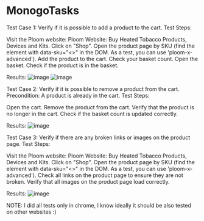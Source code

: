 # MonogoTasks
Test Case 1:
Verify if it is possible to add a product to the cart.
Test Steps:

Visit the Ploom website: Ploom Website: Buy Heated Tobacco Products, Devices and Kits.
Click on "Shop".
Open the product page by SKU (find the element with data-sku="<>" in the DOM. As a test, you can use 'ploom-x-advanced').
Add the product to the cart.
Check your basket count.
Open the basket.
Check if the product is in the basket.

Results:
![image](https://github.com/user-attachments/assets/c10b34d1-b47a-4c7e-b75d-94586be360b9)
![image](https://github.com/user-attachments/assets/6260cb81-06d8-40a5-b1cf-8c9c86785e44)

Test Case 2:
Verify if it is possible to remove a product from the cart.
Precondition: A product is already in the cart.
Test Steps:

Open the cart.
Remove the product from the cart.
Verify that the product is no longer in the cart.
Check if the basket count is updated correctly.

Results:
![image](https://github.com/user-attachments/assets/f0f9348b-324d-4a09-8f4f-ee28aaff9e8a)

Test Case 3:
Verify if there are any broken links or images on the product page.
Test Steps:

Visit the Ploom website: Ploom Website: Buy Heated Tobacco Products, Devices and Kits.
Click on "Shop".
Open the product page by SKU (find the element with data-sku="<>" in the DOM. As a test, you can use 'ploom-x-advanced').
Check all links on the product page to ensure they are not broken.
Verify that all images on the product page load correctly.

Results:
![image](https://github.com/user-attachments/assets/0cee7504-bea1-46b7-90a1-2f36849c9a4e)


NOTE: I did all tests only in chrome, I know ideally it should be also tested on other websites :)


